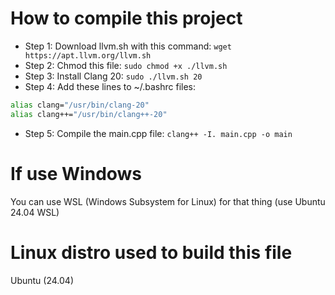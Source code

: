 # How to compile this project
- Step 1: Download llvm.sh with this command: `wget https://apt.llvm.org/llvm.sh`<br>
- Step 2: Chmod this file: `sudo chmod +x ./llvm.sh`
- Step 3: Install Clang 20: `sudo ./llvm.sh 20`
- Step 4: Add these lines to ~/.bashrc files:
```bash
alias clang="/usr/bin/clang-20"
alias clang++="/usr/bin/clang++-20"
```
- Step 5: Compile the main.cpp file: `clang++ -I. main.cpp -o main`
# If use Windows
You can use WSL (Windows Subsystem for Linux) for that thing (use Ubuntu 24.04 WSL)
# Linux distro used to build this file
Ubuntu (24.04)
